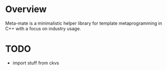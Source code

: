 # Overview
Meta-mate is a minimalistic helper library for template metaprogramming in C++ with a focus on industry usage.

# TODO

- import stuff from ckvs